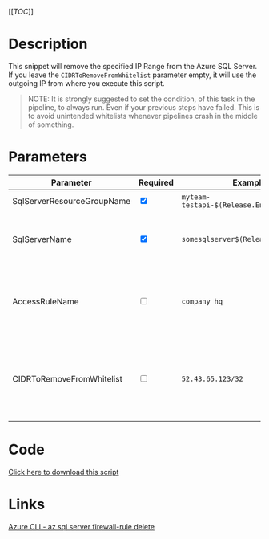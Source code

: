 [[_TOC_]]

# Description
This snippet will remove the specified IP Range from the Azure SQL Server. If you leave the `CIDRToRemoveFromWhitelist` parameter empty, it will use the outgoing IP from where you execute this script.

> NOTE: It is strongly suggested to set the condition, of this task in the pipeline, to always run. Even if your previous steps have failed. This is to avoid unintended whitelists whenever pipelines crash in the middle of something.

# Parameters
| Parameter | Required  | Example Value | Description |
|--|--|--|--|
| SqlServerResourceGroupName | <input type="checkbox" checked> | `myteam-testapi-$(Release.EnvironmentName)` | The name of the resource group the SQL Server is in|
| SqlServerName | <input type="checkbox" checked> | `somesqlserver$(Release.EnvironmentName)` | The name for the SQL Server resource. It's recommended to use just alphanumerical characters without hyphens etc. |
| AccessRuleName | <input type="checkbox"> | `company hq` | You can delete an accessrule based on it's rulename. If you leave this empty, it will take the `CIDRToRemoveFromWhitelist` to delete the IP address/range. |
| CIDRToRemoveFromWhitelist | <input type="checkbox"> | `52.43.65.123/32` | IP range in [CIDR](https://en.wikipedia.org/wiki/Classless_Inter-Domain_Routing) notation that should be removed from the whitelist. If you leave this value empty, it will use the machine's outbound `/32` ip (the machine where you are running this script from). |

# Code
[Click here to download this script](../../../../src/SQL-Server/Remove-IP-Whitelist-from-Sql-Server.ps1)

# Links

[Azure CLI - az sql server firewall-rule delete](https://docs.microsoft.com/en-us/cli/azure/sql/server/firewall-rule?view=azure-cli-latest#az_sql_server_firewall_rule_delete)